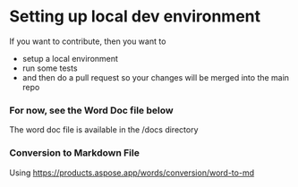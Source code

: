 # Setting up local dev environment

If you want to contribute, then you want to

- setup a local environment
- run some tests
- and then do a pull request so your changes will be merged into the main repo

### For now, see the Word Doc file below

The word doc file is available in the /docs directory


### Conversion to Markdown File 

Using https://products.aspose.app/words/conversion/word-to-md 

